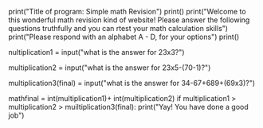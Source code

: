 print("Title of program: Simple math Revision")
print()
print("Welcome to this wonderful math revision kind of website! Please answer the following questions truthfully and you can rtest your math calculation skills")
print("Please respond with an alphabet A - D, for your options")
print()

nultiplication1 = input("what is the answer for 23x3?")

multiplication2 = input("what is the answer for 23x5-(70-1)?")

multiplication3(final) = input("what is the answer for 34-67+689+(69x3)?")

mathfinal = int(multiplication1)+ int(multiplication2)
if multiplication1 > multiplication2 > muiltiplication3(final):
  print("Yay! You have done a good job")
